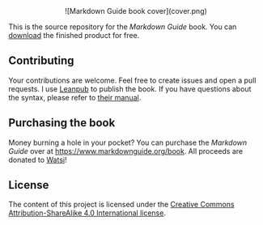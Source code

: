 <center>![Markdown Guide book cover](cover.png)</center>

This is the source repository for the *Markdown Guide* book. You can [download](https://www.markdownguide.org/book) the finished product for free.

## Contributing

Your contributions are welcome. Feel free to create issues and open a pull requests. I use [Leanpub](https://leanpub.com/) to publish the book. If you have questions about the syntax, please refer to [their manual](https://leanpub.com/help/manual).

## Purchasing the book

Money burning a hole in your pocket? You can purchase the *Markdown Guide* over at <https://www.markdownguide.org/book>. All proceeds are donated to [Watsi](https://watsi.org/)!

## License 

The content of this project is licensed under the [Creative Commons Attribution-ShareAlike 4.0 International license](https://creativecommons.org/licenses/by-sa/4.0/).